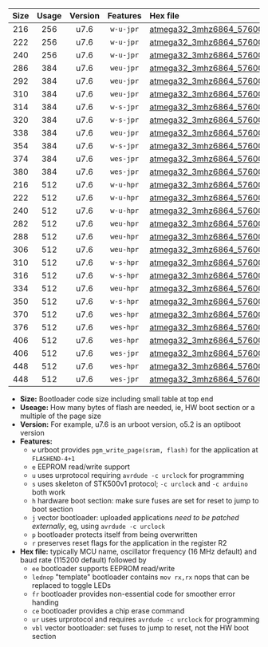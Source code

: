 |Size|Usage|Version|Features|Hex file|
|:-:|:-:|:-:|:-:|:--|
|216|256|u7.6|`w-u-jpr`|[atmega32_3mhz6864_57600bps_ur_vbl.hex](https://raw.githubusercontent.com/stefanrueger/urboot/main//atmega32_3mhz6864_57600bps_ur_vbl.hex)|
|222|256|u7.6|`w-u-jpr`|[atmega32_3mhz6864_57600bps_lednop_ur_vbl.hex](https://raw.githubusercontent.com/stefanrueger/urboot/main//atmega32_3mhz6864_57600bps_lednop_ur_vbl.hex)|
|240|256|u7.6|`w-u-jpr`|[atmega32_3mhz6864_57600bps_lednop_fr_ur_vbl.hex](https://raw.githubusercontent.com/stefanrueger/urboot/main//atmega32_3mhz6864_57600bps_lednop_fr_ur_vbl.hex)|
|286|384|u7.6|`weu-jpr`|[atmega32_3mhz6864_57600bps_ee_ur_vbl.hex](https://raw.githubusercontent.com/stefanrueger/urboot/main//atmega32_3mhz6864_57600bps_ee_ur_vbl.hex)|
|292|384|u7.6|`weu-jpr`|[atmega32_3mhz6864_57600bps_ee_lednop_ur_vbl.hex](https://raw.githubusercontent.com/stefanrueger/urboot/main//atmega32_3mhz6864_57600bps_ee_lednop_ur_vbl.hex)|
|310|384|u7.6|`weu-jpr`|[atmega32_3mhz6864_57600bps_ee_lednop_fr_ur_vbl.hex](https://raw.githubusercontent.com/stefanrueger/urboot/main//atmega32_3mhz6864_57600bps_ee_lednop_fr_ur_vbl.hex)|
|314|384|u7.6|`w-s-jpr`|[atmega32_3mhz6864_57600bps_vbl.hex](https://raw.githubusercontent.com/stefanrueger/urboot/main//atmega32_3mhz6864_57600bps_vbl.hex)|
|320|384|u7.6|`w-s-jpr`|[atmega32_3mhz6864_57600bps_lednop_vbl.hex](https://raw.githubusercontent.com/stefanrueger/urboot/main//atmega32_3mhz6864_57600bps_lednop_vbl.hex)|
|338|384|u7.6|`weu-jpr`|[atmega32_3mhz6864_57600bps_ee_lednop_fr_ce_ur_vbl.hex](https://raw.githubusercontent.com/stefanrueger/urboot/main//atmega32_3mhz6864_57600bps_ee_lednop_fr_ce_ur_vbl.hex)|
|354|384|u7.6|`w-s-jpr`|[atmega32_3mhz6864_57600bps_lednop_fr_vbl.hex](https://raw.githubusercontent.com/stefanrueger/urboot/main//atmega32_3mhz6864_57600bps_lednop_fr_vbl.hex)|
|374|384|u7.6|`wes-jpr`|[atmega32_3mhz6864_57600bps_ee_vbl.hex](https://raw.githubusercontent.com/stefanrueger/urboot/main//atmega32_3mhz6864_57600bps_ee_vbl.hex)|
|380|384|u7.6|`wes-jpr`|[atmega32_3mhz6864_57600bps_ee_lednop_vbl.hex](https://raw.githubusercontent.com/stefanrueger/urboot/main//atmega32_3mhz6864_57600bps_ee_lednop_vbl.hex)|
|216|512|u7.6|`w-u-hpr`|[atmega32_3mhz6864_57600bps_ur.hex](https://raw.githubusercontent.com/stefanrueger/urboot/main//atmega32_3mhz6864_57600bps_ur.hex)|
|222|512|u7.6|`w-u-hpr`|[atmega32_3mhz6864_57600bps_lednop_ur.hex](https://raw.githubusercontent.com/stefanrueger/urboot/main//atmega32_3mhz6864_57600bps_lednop_ur.hex)|
|240|512|u7.6|`w-u-hpr`|[atmega32_3mhz6864_57600bps_lednop_fr_ur.hex](https://raw.githubusercontent.com/stefanrueger/urboot/main//atmega32_3mhz6864_57600bps_lednop_fr_ur.hex)|
|282|512|u7.6|`weu-hpr`|[atmega32_3mhz6864_57600bps_ee_ur.hex](https://raw.githubusercontent.com/stefanrueger/urboot/main//atmega32_3mhz6864_57600bps_ee_ur.hex)|
|288|512|u7.6|`weu-hpr`|[atmega32_3mhz6864_57600bps_ee_lednop_ur.hex](https://raw.githubusercontent.com/stefanrueger/urboot/main//atmega32_3mhz6864_57600bps_ee_lednop_ur.hex)|
|306|512|u7.6|`weu-hpr`|[atmega32_3mhz6864_57600bps_ee_lednop_fr_ur.hex](https://raw.githubusercontent.com/stefanrueger/urboot/main//atmega32_3mhz6864_57600bps_ee_lednop_fr_ur.hex)|
|310|512|u7.6|`w-s-hpr`|[atmega32_3mhz6864_57600bps.hex](https://raw.githubusercontent.com/stefanrueger/urboot/main//atmega32_3mhz6864_57600bps.hex)|
|316|512|u7.6|`w-s-hpr`|[atmega32_3mhz6864_57600bps_lednop.hex](https://raw.githubusercontent.com/stefanrueger/urboot/main//atmega32_3mhz6864_57600bps_lednop.hex)|
|334|512|u7.6|`weu-hpr`|[atmega32_3mhz6864_57600bps_ee_lednop_fr_ce_ur.hex](https://raw.githubusercontent.com/stefanrueger/urboot/main//atmega32_3mhz6864_57600bps_ee_lednop_fr_ce_ur.hex)|
|350|512|u7.6|`w-s-hpr`|[atmega32_3mhz6864_57600bps_lednop_fr.hex](https://raw.githubusercontent.com/stefanrueger/urboot/main//atmega32_3mhz6864_57600bps_lednop_fr.hex)|
|370|512|u7.6|`wes-hpr`|[atmega32_3mhz6864_57600bps_ee.hex](https://raw.githubusercontent.com/stefanrueger/urboot/main//atmega32_3mhz6864_57600bps_ee.hex)|
|376|512|u7.6|`wes-hpr`|[atmega32_3mhz6864_57600bps_ee_lednop.hex](https://raw.githubusercontent.com/stefanrueger/urboot/main//atmega32_3mhz6864_57600bps_ee_lednop.hex)|
|406|512|u7.6|`wes-hpr`|[atmega32_3mhz6864_57600bps_ee_lednop_fr.hex](https://raw.githubusercontent.com/stefanrueger/urboot/main//atmega32_3mhz6864_57600bps_ee_lednop_fr.hex)|
|406|512|u7.6|`wes-jpr`|[atmega32_3mhz6864_57600bps_ee_lednop_fr_vbl.hex](https://raw.githubusercontent.com/stefanrueger/urboot/main//atmega32_3mhz6864_57600bps_ee_lednop_fr_vbl.hex)|
|448|512|u7.6|`wes-hpr`|[atmega32_3mhz6864_57600bps_ee_lednop_fr_ce.hex](https://raw.githubusercontent.com/stefanrueger/urboot/main//atmega32_3mhz6864_57600bps_ee_lednop_fr_ce.hex)|
|448|512|u7.6|`wes-jpr`|[atmega32_3mhz6864_57600bps_ee_lednop_fr_ce_vbl.hex](https://raw.githubusercontent.com/stefanrueger/urboot/main//atmega32_3mhz6864_57600bps_ee_lednop_fr_ce_vbl.hex)|

- **Size:** Bootloader code size including small table at top end
- **Useage:** How many bytes of flash are needed, ie, HW boot section or a multiple of the page size
- **Version:** For example, u7.6 is an urboot version, o5.2 is an optiboot version
- **Features:**
  + `w` urboot provides `pgm_write_page(sram, flash)` for the application at `FLASHEND-4+1`
  + `e` EEPROM read/write support
  + `u` uses urprotocol requiring `avrdude -c urclock` for programming
  + `s` uses skeleton of STK500v1 protocol; `-c urclock` and `-c arduino` both work
  + `h` hardware boot section: make sure fuses are set for reset to jump to boot section
  + `j` vector bootloader: uploaded applications *need to be patched externally*, eg, using `avrdude -c urclock`
  + `p` bootloader protects itself from being overwritten
  + `r` preserves reset flags for the application in the register R2
- **Hex file:** typically MCU name, oscillator frequency (16 MHz default) and baud rate (115200 default) followed by
  + `ee` bootloader supports EEPROM read/write
  + `lednop` "template" bootloader contains `mov rx,rx` nops that can be replaced to toggle LEDs
  + `fr` bootloader provides non-essential code for smoother error handing
  + `ce` bootloader provides a chip erase command
  + `ur` uses urprotocol and requires `avrdude -c urclock` for programming
  + `vbl` vector bootloader: set fuses to jump to reset, not the HW boot section
